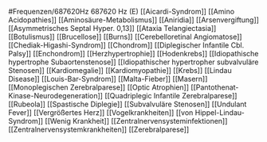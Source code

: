 #Frequenzen/687620Hz
687620 Hz (E)
[[Aicardi-Syndrom]]
[[Amino Acidopathies]]
[[Aminosäure-Metabolismus]]
[[Aniridia]]
[[Arsenvergiftung]]
[[Asymmetrisches Septal Hyper. 0,13]]
[[Ataxia Telangiectasia]]
[[Botulismus]]
[[Brucellose]]
[[Burns]]
[[Cerebelloretinal Angiomatose]]
[[Chediak-Higashi-Syndrom]]
[[Chondrom]]
[[Diplegischer Infantile Cbl. Palsy]]
[[Enchondrom]]
[[Herzhypertrophie]]
[[Hodenkrebs]]
[[Idiopathische hypertrophe Subaortenstenose]]
[[Idiopathischer hypertropher subvalvuläre Stenosen]]
[[Kardiomegalie]]
[[Kardiomyopathie]]
[[Krebs]]
[[Lindau Disease]]
[[Louis-Bar-Syndrom]]
[[Malta-Fieber]]
[[Masern]]
[[Monoplegischen Zerebralparese]]
[[Optic Atrophien]]
[[Pantothenat-Kinase-Neurodegeneration]]
[[Quadriplegic Infantile Zerebralparese]]
[[Rubeola]]
[[Spastische Diplegie]]
[[Subvalvuläre Stenosen]]
[[Undulant Fever]]
[[Vergrößertes Herz]]
[[Vogelkrankheiten]]
[[von Hippel-Lindau-Syndrom]]
[[Wenig Krankheit]]
[[Zentralnervensysteminfektionen]]
[[Zentralnervensystemkrankheiten]]
[[Zerebralparese]]